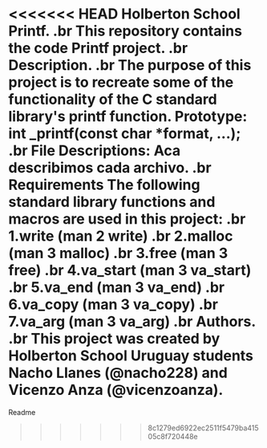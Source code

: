 <<<<<<< HEAD
Holberton School Printf.
.br
This repository contains the code Printf project.
.br
Description.
.br
The purpose of this project is to recreate some of the functionality of the C standard library's printf function. Prototype: int _printf(const char *format, ...);
.br
File Descriptions: Aca describimos cada archivo.
.br
Requirements The following standard library functions and macros are used in this project:
.br
1.write (man 2 write)
.br
2.malloc (man 3 malloc)
.br
3.free (man 3 free)
.br
4.va_start (man 3 va_start)
.br
5.va_end (man 3 va_end)
.br
6.va_copy (man 3 va_copy)
.br
7.va_arg (man 3 va_arg)
.br
Authors.
.br
This project was created by Holberton School Uruguay students Nacho Llanes (@nacho228) and Vicenzo Anza (@vicenzoanza).
=======
Readme
>>>>>>> 8c1279ed6922ec2511f5479ba41505c8f720448e
